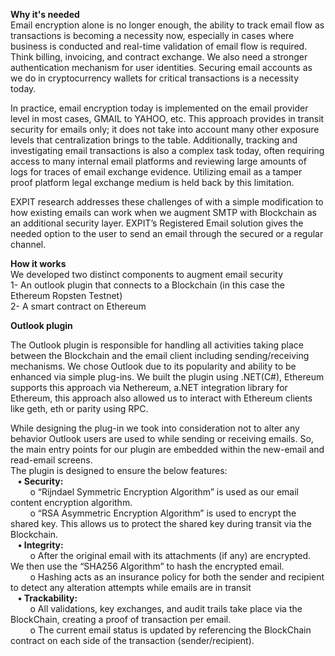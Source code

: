 <b>Why it's needed</b><br/>
Email encryption alone is no longer enough, the ability to track email flow as transactions is becoming a necessity now, especially in cases where business is conducted and real-time validation of email flow is required.  Think billing, invoicing, and contract exchange.  We also need a stronger authentication mechanism for user identities. Securing email accounts as we do in cryptocurrency wallets for critical transactions is a necessity today.

In practice, email encryption today is implemented on the email provider level in most cases, GMAIL to YAHOO, etc.  This approach provides in transit security for emails only; it does not take into account many other exposure levels that centralization brings to the table. Additionally, tracking and investigating email transactions is also a complex task today, often requiring access to many internal email platforms and reviewing large amounts of logs for traces of email exchange evidence.  Utilizing email as a tamper proof platform legal exchange medium is held back by this limitation. 

EXPIT research addresses these challenges of with a simple modification to how existing emails can work when we augment SMTP with Blockchain as an additional security layer. EXPIT’s Registered Email solution gives the needed option to the user to send an email through the secured or a regular channel. 

<b>How it works </b><br/>
We developed two distinct components to augment email security </br>
1- An outlook plugin that connects to a Blockchain (in this case the Ethereum Ropsten Testnet) </br>
2- A smart contract on Ethereum </br>

<b>Outlook plugin</b><br/>

The Outlook plugin is responsible for handling all activities taking place between the Blockchain and the email client including sending/receiving mechanisms. We chose Outlook due to its popularity and ability to be enhanced via simple plug-ins.
We built the plugin using .NET(C#), Ethereum supports this approach via Nethereum, a.NET integration library for Ethereum, this approach also allowed us to interact with Ethereum clients like geth, eth or parity using RPC.

While designing the plug-in we took into consideration not to alter any behavior Outlook users are used to while sending or receiving emails. So, the main entry points for our plugin are embedded within the new-email and read-email screens. </br>
The plugin is designed to ensure the below features:</br>
&nbsp;&nbsp;&nbsp;<b>•	Security:</b></br>
       &nbsp;&nbsp;&nbsp;&nbsp;&nbsp;&nbsp;&nbsp;&nbsp;o	“Rijndael Symmetric Encryption Algorithm” is used as our email content encryption algorithm.</br>
    &nbsp;&nbsp;&nbsp;&nbsp;&nbsp;&nbsp;&nbsp;&nbsp;o	“RSA Asymmetric Encryption Algorithm” is used to encrypt the shared key. This allows us to protect the shared key during transit via the Blockchain.</br>
&nbsp;&nbsp;&nbsp;<b>•	Integrity:</b></br>
    &nbsp;&nbsp;&nbsp;&nbsp;&nbsp;&nbsp;&nbsp;&nbsp;o	After the original email with its attachments (if any) are encrypted. We then use the “SHA256 Algorithm” to hash the encrypted email.</br>
    &nbsp;&nbsp;&nbsp;&nbsp;&nbsp;&nbsp;&nbsp;&nbsp;o	Hashing acts as an insurance policy for both the sender and recipient to detect any alteration attempts while emails are in   transit </br>
&nbsp;&nbsp;&nbsp;<b>•	Trackability:</b></br>
    &nbsp;&nbsp;&nbsp;&nbsp;&nbsp;&nbsp;&nbsp;&nbsp;o	All validations, key exchanges, and audit trails take place via the BlockChain, creating a proof of transaction per email.</br>
    &nbsp;&nbsp;&nbsp;&nbsp;&nbsp;&nbsp;&nbsp;&nbsp;o	The current email status is updated by referencing the BlockChain contract on each side of the transaction (sender/recipient).</br>



